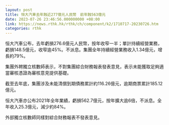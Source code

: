 ```yaml
---
layout: post
title: 恒大汽車去年蝕近277億元人民幣　前年蝕563億元
date: 2023-07-26 23:46:56.000000000 +08:00
link: https://news.rthk.hk/rthk/ch/component/k2/1710717-20230726.htm
categories: rthk
---
```


恒大汽車公布，去年虧損276.6億元人民幣，按年收窄一半；單計持續經營業務，虧損148.5億元，收窄逾45%。不派息。集團全年持續經營業務收入1.34億元，增長約79%。 

集團外聘獨立核數師表示，不對集團綜合財務報表發表意見，表示未能獲取足夠適當審核憑證為審核意見提供基礎。

截至去年底，集團涉及未能清償到期債務累計約116.26億元，逾期商票累計185.12億元。

恒大汽車亦公布2021年全年業績，虧損562.7億元，按年擴大逾6倍，不派息。全年收入25.3億元，減少約84%。

外部獨立核數師同樣對綜合財務報表不發表意見。
